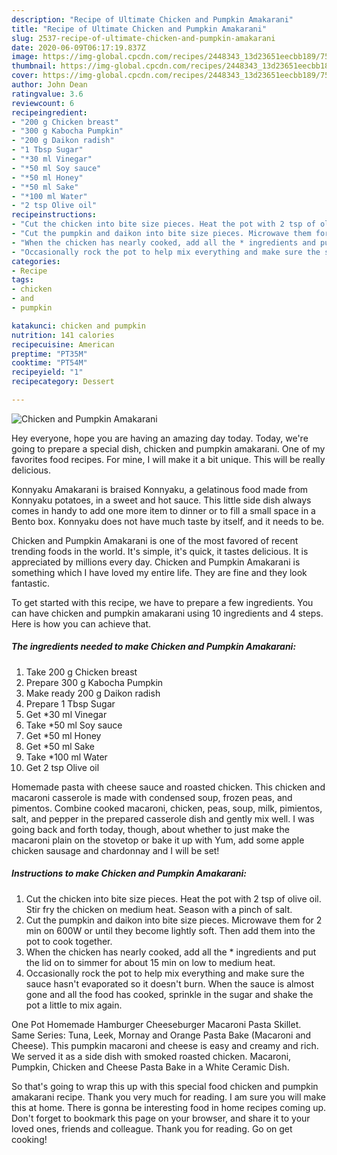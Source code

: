 ```yaml
---
description: "Recipe of Ultimate Chicken and Pumpkin Amakarani"
title: "Recipe of Ultimate Chicken and Pumpkin Amakarani"
slug: 2537-recipe-of-ultimate-chicken-and-pumpkin-amakarani
date: 2020-06-09T06:17:19.837Z
image: https://img-global.cpcdn.com/recipes/2448343_13d23651eecbb189/751x532cq70/chicken-and-pumpkin-amakarani-recipe-main-photo.jpg
thumbnail: https://img-global.cpcdn.com/recipes/2448343_13d23651eecbb189/751x532cq70/chicken-and-pumpkin-amakarani-recipe-main-photo.jpg
cover: https://img-global.cpcdn.com/recipes/2448343_13d23651eecbb189/751x532cq70/chicken-and-pumpkin-amakarani-recipe-main-photo.jpg
author: John Dean
ratingvalue: 3.6
reviewcount: 6
recipeingredient:
- "200 g Chicken breast"
- "300 g Kabocha Pumpkin"
- "200 g Daikon radish"
- "1 Tbsp Sugar"
- "*30 ml Vinegar"
- "*50 ml Soy sauce"
- "*50 ml Honey"
- "*50 ml Sake"
- "*100 ml Water"
- "2 tsp Olive oil"
recipeinstructions:
- "Cut the chicken into bite size pieces. Heat the pot with 2 tsp of olive oil. Stir fry the chicken on medium heat. Season with a pinch of salt."
- "Cut the pumpkin and daikon into bite size pieces. Microwave them for 2 min on 600W or until they become lightly soft. Then add them into the pot to cook together."
- "When the chicken has nearly cooked, add all the * ingredients and put the lid on to simmer for about 15 min on low to medium heat."
- "Occasionally rock the pot to help mix everything and make sure the sauce hasn&#39;t evaporated so it doesn&#39;t burn. When the sauce is almost gone and all the food has cooked, sprinkle in the sugar and shake the pot a little to mix again."
categories:
- Recipe
tags:
- chicken
- and
- pumpkin

katakunci: chicken and pumpkin 
nutrition: 141 calories
recipecuisine: American
preptime: "PT35M"
cooktime: "PT54M"
recipeyield: "1"
recipecategory: Dessert

---
```



![Chicken and Pumpkin Amakarani](https://img-global.cpcdn.com/recipes/2448343_13d23651eecbb189/751x532cq70/chicken-and-pumpkin-amakarani-recipe-main-photo.jpg)

Hey everyone, hope you are having an amazing day today. Today, we're going to prepare a special dish, chicken and pumpkin amakarani. One of my favorites food recipes. For mine, I will make it a bit unique. This will be really delicious.

Konnyaku Amakarani is braised Konnyaku, a gelatinous food made from Konnyaku potatoes, in a sweet and hot sauce. This little side dish always comes in handy to add one more item to dinner or to fill a small space in a Bento box. Konnyaku does not have much taste by itself, and it needs to be.

Chicken and Pumpkin Amakarani is one of the most favored of recent trending foods in the world. It's simple, it's quick, it tastes delicious. It is appreciated by millions every day. Chicken and Pumpkin Amakarani is something which I have loved my entire life. They are fine and they look fantastic.


To get started with this recipe, we have to prepare a few ingredients. You can have chicken and pumpkin amakarani using 10 ingredients and 4 steps. Here is how you can achieve that.

<!--inarticleads1-->

##### The ingredients needed to make Chicken and Pumpkin Amakarani:

1. Take 200 g Chicken breast
1. Prepare 300 g Kabocha Pumpkin
1. Make ready 200 g Daikon radish
1. Prepare 1 Tbsp Sugar
1. Get *30 ml Vinegar
1. Take *50 ml Soy sauce
1. Get *50 ml Honey
1. Get *50 ml Sake
1. Take *100 ml Water
1. Get 2 tsp Olive oil


Homemade pasta with cheese sauce and roasted chicken. This chicken and macaroni casserole is made with condensed soup, frozen peas, and pimentos. Combine cooked macaroni, chicken, peas, soup, milk, pimientos, salt, and pepper in the prepared casserole dish and gently mix well. I was going back and forth today, though, about whether to just make the macaroni plain on the stovetop or bake it up with Yum, add some apple chicken sausage and chardonnay and I will be set! 

<!--inarticleads2-->

##### Instructions to make Chicken and Pumpkin Amakarani:

1. Cut the chicken into bite size pieces. Heat the pot with 2 tsp of olive oil. Stir fry the chicken on medium heat. Season with a pinch of salt.
1. Cut the pumpkin and daikon into bite size pieces. Microwave them for 2 min on 600W or until they become lightly soft. Then add them into the pot to cook together.
1. When the chicken has nearly cooked, add all the * ingredients and put the lid on to simmer for about 15 min on low to medium heat.
1. Occasionally rock the pot to help mix everything and make sure the sauce hasn&#39;t evaporated so it doesn&#39;t burn. When the sauce is almost gone and all the food has cooked, sprinkle in the sugar and shake the pot a little to mix again.


One Pot Homemade Hamburger Cheeseburger Macaroni Pasta Skillet. Same Series: Tuna, Leek, Mornay and Orange Pasta Bake (Macaroni and Cheese). This pumpkin macaroni and cheese is easy and creamy and rich. We served it as a side dish with smoked roasted chicken. Macaroni, Pumpkin, Chicken and Cheese Pasta Bake in a White Ceramic Dish. 

So that's going to wrap this up with this special food chicken and pumpkin amakarani recipe. Thank you very much for reading. I am sure you will make this at home. There is gonna be interesting food in home recipes coming up. Don't forget to bookmark this page on your browser, and share it to your loved ones, friends and colleague. Thank you for reading. Go on get cooking!
